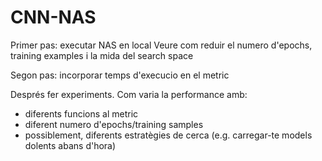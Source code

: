# CNN-NAS

Primer pas: executar NAS en local
Veure com reduir el numero d'epochs, training examples i la mida del search space

Segon pas: incorporar temps d'execucio en el metric

Després fer experiments. Com varia la performance amb:
- diferents funcions al metric
- diferent numero d'epochs/training samples
- possiblement, diferents estratègies de cerca (e.g. carregar-te models dolents abans d'hora)
